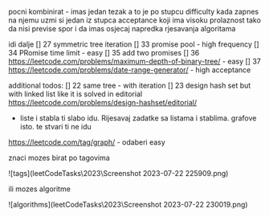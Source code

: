 pocni kombinirat - imas jedan tezak a to je po stupcu difficulty
kada zapnes na njemu uzmi si jedan iz stupca acceptance koji ima
visoku prolaznost tako da nisi previse spor i da imas osjecaj napredka
rjesavanja algoritama

idi dalje
[] 27 symmetric tree iteration
[] 33 promise pool - high frequency
[] 34 PRomise time limit - easy
[] 35 add two promises
[] 36 https://leetcode.com/problems/maximum-depth-of-binary-tree/ - easy
[] 37 https://leetcode.com/problems/date-range-generator/ - high acceptance

additional todos:
[] 22 same tree - with iteration
[] 23 design hash set but with linked list like it is solved in editorial https://leetcode.com/problems/design-hashset/editorial/

- liste i stabla ti slabo idu. Rijesavaj zadatke sa listama i stablima. grafove isto. te stvari ti ne idu

https://leetcode.com/tag/graph/ - odaberi easy

znaci mozes birat po tagovima

![tags](leetCodeTasks\2023\Screenshot 2023-07-22 225909.png)

ili mozes algoritme

![algorithms](leetCodeTasks\2023\Screenshot 2023-07-22 230019.png)
